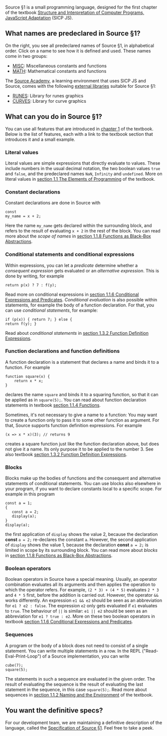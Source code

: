 Source §1 is a small programming language, designed for the first chapter
of the textbook
<a href="https://sicp.comp.nus.edu.sg">Structure and Interpretation
of Computer Programs, JavaScript Adaptation</a> (SICP JS). 

## What names are predeclared in Source §1?

On the right, you see all predeclared names of Source §1, in alphabetical
order. Click on a name to see how it is defined and used.
These names come in two groups:
  <ul>
    <li>
      <a href="../MISC/index.html">MISC</a>: Miscellaneous constants and functions
    </li>
    <li>
      <a href="../MATH/index.html">MATH</a>: Mathematical constants and functions
    </li>
  </ul>

The <a href="https://sourceacademy.nus.edu.sg">Source Academy</a>,
a learning environment that uses SICP JS and Source, comes with the following 
<a href="External libraries/">external libraries</a> suitable for Source §1:
  <ul>
    <li>
      <a href="../RUNES/index.html">RUNES</a>: Library for runes graphics
    </li>
    <li>
      <a href="../CURVES/index.html">CURVES</a>: Library for curve graphics
    </li>
  </ul>

## What can you do in Source §1?

You can use all features that are introduced in
<a href="https://sicp.comp.nus.edu.sg/chapters/1">chapter 1</a> of the
textbook. Below is the list of features, each with a link to the
textbook section that introduces it and a small example.

### Literal values

Literal values are simple expressions that directly evaluate to values. These
include numbers in the usual decimal notation, the two boolean values
`true` and `false`, and the predeclared names
`NaN`, `Infinity` and `undefined`.
More on literal values in <a href="https://sicp.comp.nus.edu.sg/chapters/2">section
1.1 The Elements of Programming</a> of the textbook.

### Constant declarations

Constant declarations are done in Source with <PRE><CODE>const my_name = x + 2;</CODE></PRE>
Here the name `my_name` gets declared within the surrounding block,
and refers to the result of evaluating `x + 2` in the rest of the block.
You can read more about the <EM>scope of names</EM> in
<a href="https://sicp.comp.nus.edu.sg/chapters/10">section 1.1.8
Functions as Black-Box Abstractions</a>.

### Conditional statements and conditional expressions

Within expressions, you can let a <EM>predicate</EM> determine whether 
a <EM>consequent expression</EM>
gets evaluated or an <EM>alternative expression</EM>. This is done by writing,
for example
<PRE><CODE>return p(x) ? 7 : f(y);</CODE></PRE>
Read more on conditional expressions in
<a href="https://sicp.comp.nus.edu.sg/chapters/8">section 1.1.6
Conditional Expressions and Predicates</a>.
<EM>Conditional evaluation</EM> is also possible within statements, for
example the body of a function declaration. For that, you can use <EM>conditional
statements</EM>, for example:<PRE><CODE>if (p(x)) {
    return 7;
} else {
    return f(y);
}</CODE></PRE>
Read about <EM>conditional statements</EM> in
<a href="https://sicp.comp.nus.edu.sg/chapters/20">section 1.3.2
Function Definition Expressions</a>.

### Function declarations and function definitions

A function declaration is a statement that declares a name and binds it
to a function. For example
<PRE><CODE>function square(x) {
    return x * x;
}</CODE>
</PRE>
declares the name `square` and binds it to a squaring function, so that it can be applied
as in `square(5);`. You can read about function declaration statements in textbook
<a href="https://sicp.comp.nus.edu.sg/chapters/6">section 1.1.4 Functions</a>.

Sometimes, it's not necessary to give a name to a function: You may
want to create a function only to pass it to some other function as argument.
For that, Source
supports function definition expressions. For example
<PRE><CODE>(x => x * x)(3); // returns 9</CODE>
</PRE>
creates a square function just like the function declaration above,
but does not give it a name.
Its only purpose it to be applied to the number 3. See also
textbook
<a href="https://sicp.comp.nus.edu.sg/chapters/20">section 1.3.2 Function Definition Expressions</a>.

### Blocks

Blocks make up the bodies of functions and the consequent and alternative statements of
conditional statements. You can use blocks also elsewhere in your program, if you
want to declare constants local to a specific scope. For example in this program
<PRE><CODE>const a = 1;
{
   const a = 2;
   display(a);
}
display(a);</CODE>
</PRE>
the first application of `display` shows the value 2, because the
declaration <B>const</B> `a = 2;` re-declares the constant `a`.
However, the second application
of `display` shows the value 1, because
the declaration <B>const</B> `a = 2;` is limited in scope by its surrounding block.
You can read more about <EM>blocks</EM> in
<a href="https://sicp.comp.nus.edu.sg/chapters/10">section 1.1.8
Functions as Black-Box Abstractions</a>.

### Boolean operators

Boolean operators in Source have a special meaning. Usually, an operator combination
evaluates all its arguments and then applies the operation to which the operator refers.
For example, `(2 * 3) + (4 * 5)` evaluates `2 * 3` and `4 * 5` first, before the addition
is carried out. However, the operator `&&` works differently. An expression
`e1 && e2` should be seen as an abbreviation for `e1 ? e2 : false`. The expression
`e2` only gets evaluated if `e1` evaluates to `true`. The behaviour of `||` is similar:
`e1 || e2` should be seen as an abbreviation for `e1 ? true : e2`. More on these
two boolean operators in textbook 
<a href="https://sicp.comp.nus.edu.sg/chapters/8">section 1.1.6 Conditional
Expressions and Predicates</a>.

### Sequences

A program or the body of a block does not need to consist of a single statement.
You can write multiple statements in a row. In the REPL ("Read-Eval-Print-Loop")
of a Source implementation, you can write
<PRE><CODE>cube(7);
square(5);</CODE></PRE>
The statements in such a sequence are evaluated in the given order. The
result of evaluating the sequence is the result of evaluating the last
statement in the sequence, in this case `square(5);`. 
Read more about sequences in
<a href="https://sicp.comp.nus.edu.sg/chapters/4">section 1.1.2
Naming and the Environment</a> of the textbook.

## You want the definitive specs?

For our development team, we are maintaining a definitive description
of the language, called the
<a href="../source_1.pdf">Specification of Source §1</a>. Feel free to
take a peek.

